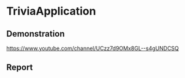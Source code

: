 # TriviaApplication
## Demonstration
https://www.youtube.com/channel/UCzz7d9OMx8GL--s4gUNDCSQ

## Report
